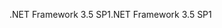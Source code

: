 <span data-ttu-id="585cb-101">.NET Framework 3.5 SP1</span><span class="sxs-lookup"><span data-stu-id="585cb-101">.NET Framework 3.5 SP1</span></span>